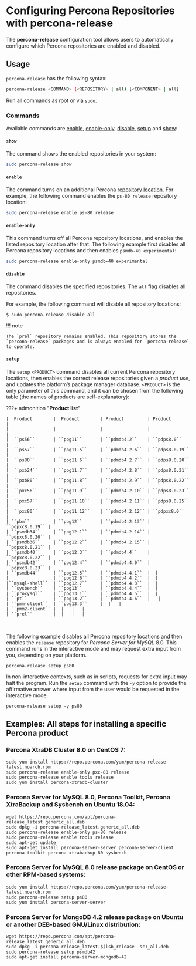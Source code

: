 # Configuring Percona Repositories with percona-release

The **percona-release** configuration tool allows users to automatically
configure which Percona repositories are enabled and disabled.

## Usage

`percona-release` has the following syntax:

```sh
percona-release <COMMAND> (<REPOSITORY> | all) [<COMPONENT> | all]
```
Run all commands as root or via `sudo`. 

### Commands

Available commands are [enable](#enable), [enable-only](#enable-only), [disable](#disable), [setup](#setup) and [show](#show):


#### `show` 

The command shows the enabled repositories in your system:

``` sh
sudo percona-release show
```


#### `enable`

The command turns on an additional Percona [repository location](repository-location.md).
For example, the following command enables the `ps-80 release` repository
location:

```sh
sudo percona-release enable ps-80 release
```


#### `enable-only` 

This command turns off all Percona repository locations, and
enables the listed repository location after that. The following example first
disables all Percona repository locations and then enables `psmdb-40
experimental`:

```sh
sudo percona-release enable-only psmdb-40 experimental
```


#### `disable`

The command disables the specified repositories. The `all` flag disables all repositories.

For example, the following command will disable all repository locations:

```
$ sudo percona-release disable all
```

!!! note

    The `prel` repository remains enabled. This repository stores the `percona-release` packages and is always enabled for `percona-release` to operate.


#### `setup`

The `setup` `<PRODUCT>` command disables all current Percona
repository locations, then enables the correct release repositories given a
*product use*, and updates the platform’s package manager database.
`<PRODUCT>` is the only parameter of this command, and it can be
chosen from the following table (the names of products are self-explanatory):

???+ admonition "**Product list**"

    |  Product        |  Product        | Product         | Product         |
    |                 |                 |                 |                 |
    |  ``ps56``       | ``ppg11``       | ``pdmdb4.2``    | ``pdps8.0``     |
    |  ``ps57``       | ``ppg11.5``     | ``pdmdb4.2.6``  | ``pdps8.0.19``  |
    |  ``ps80``       | ``ppg11.6``     | ``pdmdb4.2.7``  | ``pdps8.0.20``  |
    |  ``pxb24``      | ``ppg11.7``     | ``pdmdb4.2.8``  | ``pdps8.0.21``  |
    |  ``pxb80``      | ``ppg11.8``     | ``pdmdb4.2.9``  | ``pdps8.0.22``  |
    |  ``pxc56``      | ``ppg11.9``     | ``pdmdb4.2.10`` | ``pdps8.0.23``  |
    |  ``pxc57``      | ``ppg11.10``    | ``pdmdb4.2.11`` | ``pdps8.0.25``  |
    |  ``pxc80``      | ``ppg11.12``    | ``pdmdb4.2.12`` | ``pdpxc8.0``    |
    | ``pbm``         | ``ppg12``       | ``pdmdb4.2.13`` | ``pdpxc8.0.19`` |
    | ``psmdb34``     | ``ppg12.1``     | ``pdmdb4.2.14`` | ``pdpxc8.0.20`` |
    | ``psmdb36``     | ``ppg12.2``     | ``pdmdb4.2.15`` | ``pdpxc8.0.21`` |
    | ``psmdb40``     | ``ppg12.3``     | ``pdmdb4.4``    | ``pdpxc8.0.22`` |
    | ``psmdb42``     | ``ppg12.4``     | ``pdmdb4.4.0``  | ``pdpxc8.0.23`` |
    | ``psmdb44``     | ``ppg12.5``     | ``pdmdb4.4.1``  |  |
    |                 | ``ppg12.6``     | ``pdmdb4.4.2``  |  |
    |``mysql-shell``  | ``ppg12.7``     | ``pdmdb4.4.3``  |  |
    | ``sysbench``    | ``ppg13``       | ``pdmdb4.4.4``  |  |
    | ``proxysql``    | ``ppg13.1``     | ``pdmdb4.4.5``  |  |
    | ``pt``          | ``ppg13.2``     | ``pdmdb4.4.6``  |   |
    | ``pmm-client``  | ``ppg13.3``     |  |   |
    | ``pmm2-client`` |  |   |   |
    | ``prel``        |  |   |   | 

&nbsp;  

The following example disables all Percona repository locations and then
enables the `release` repository for *Percona Server for MySQL* 8.0. This
command runs in the interactive mode and may request extra input from you,
depending on your platform.

```
percona-release setup ps80
```

In non-interactive contexts, such as in scripts, requests for extra input may
halt the program.  Run the `setup` command with the `-y` option to provide
the affirmative answer where input from the user would be requested in the
interactive mode.

```
percona-release setup -y ps80
```
## Examples: All steps for installing a specific Percona product

### Percona XtraDB Cluster 8.0 on CentOS 7:

```
sudo yum install https://repo.percona.com/yum/percona-release-latest.noarch.rpm
sudo percona-release enable-only pxc-80 release
sudo percona-release enable tools release
sudo yum install percona-xtradb-cluster
```

### Percona Server for MySQL 8.0, Percona Toolkit, Percona XtraBackup and Sysbench on Ubuntu 18.04:

```
wget https://repo.percona.com/apt/percona-release_latest.generic_all.deb
sudo dpkg -i percona-release_latest.generic_all.deb
sudo percona-release enable-only ps-80 release
sudo percona-release enable tools release
sudo apt-get update
sudo apt-get install percona-server-server percona-server-client percona-toolkit percona-xtrabackup-80 sysbench
```

### Percona Server for MySQL 8.0 release package on CentOS or other RPM-based systems:

```
sudo yum install https://repo.percona.com/yum/percona-release-latest.noarch.rpm
sudo percona-release setup ps80
sudo yum install percona-server-server
```

### Percona Server for MongoDB 4.2 release package on Ubuntu or another DEB-based GNU/Linux distribution:

```
wget https://repo.percona.com/apt/percona-release_latest.generic_all.deb
sudo dpkg -i percona-release_latest.$(lsb_release -sc)_all.deb
sudo percona-release setup psmdb42
sudo apt-get install percona-server-mongodb-42
```

